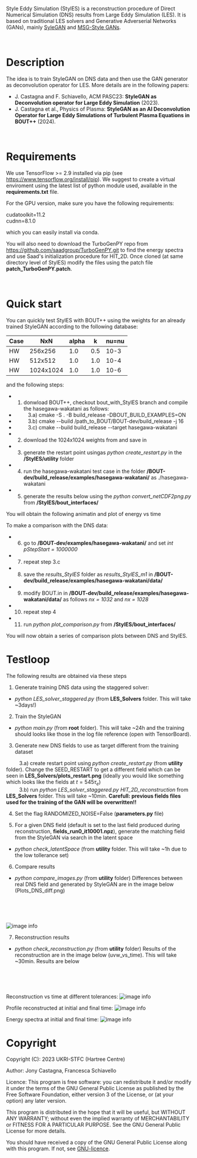 Style Eddy Simulation (StylES) is a reconstruction procedure of Direct Numerical Simulation (DNS) results from Large Eddy Simulation (LES).
It is based on traditional LES solvers and Generative Adverserial Networks (GANs), mainly [SyleGAN](https://github.com/NVlabs/stylegan) and [MSG-Style GANs](https://github.com/akanimax/msg-stylegan-tf).

</br>

# Description
The idea is to train StyleGAN on DNS data and then use the GAN generator as deconvolution operator for LES. More details are in the following papers:
- J. Castagna and F. Schiavello, ACM PASC23: **StyleGAN as Deconvolution operator for Large Eddy Simulation** (2023).
- J. Castagna et al., Physics of Plasma: **StyleGAN as an AI Deconvolution Operator for Large Eddy Simulations of Turbulent Plasma Equations in BOUT++** (2024).

</br>

# Requirements
We use TensorFlow >= 2.9 installed via pip (see https://www.tensorflow.org/install/pip). We suggest to create a virtual enviroment using the latest list of python module used, available in the **requirements.txt** file.

For the GPU version, make sure you have the following requirements:

cudatoolkit=11.2\
cudnn=8.1.0

which you can easily install via conda.

You will also need to download the TurboGenPY repo from https://github.com/saadgroup/TurboGenPY.git to find the energy spectra and use  Saad's initialization procedure for HIT_2D. Once cloned (at same directory level of StylES) modify the files using the patch file **patch_TurboGenPY.patch**.

</br>

# Quick start
You can quickly test StylES with BOUT++ using the weights for an already trained StyleGAN according to the following database:

|    Case     |    NxN      |    alpha    |     k       |   nu=nu     |
| ----------- | ----------- | ----------- | ----------- | ----------- |
|    HW       | 256x256     |     1.0     |    0.5      |    10-3     |
|    HW       | 512x512     |     1.0     |    1.0      |    10-4     |
|    HW       |1024x1024    |     1.0     |    1.0      |    10-6     |


and the following steps:

- 1) donwload BOUT++, checkout bout_with_StylES branch and compile the hasegawa-wakatani as follows:
- &nbsp;&nbsp;&nbsp;&nbsp;&nbsp;&nbsp;&nbsp;&nbsp; 3.a) cmake -S . -B build_release -DBOUT_BUILD_EXAMPLES=ON
- &nbsp;&nbsp;&nbsp;&nbsp;&nbsp;&nbsp;&nbsp;&nbsp; 3.b) cmake --build /path_to_BOUT/BOUT-dev/build_release -j 16
- &nbsp;&nbsp;&nbsp;&nbsp;&nbsp;&nbsp;&nbsp;&nbsp; 3.c) cmake --build build_release --target hasegawa-wakatani
- 2) download the 1024x1024 weights from and save in
- 3) generate the restart point usingas *python create_restart.py* in the **/StylES/utility** folder
- 4) run the hasegawa-wakatani test case in the folder **/BOUT-dev/build_release/examples/hasegawa-wakatani/** as ./hasegawa-wakatani
- 5) generate the results below using the *python convert_netCDF2png.py* from **/StylES/bout_interfaces/**

You will obtain the following animatin and plot of energy vs time

To make a comparison with the DNS data:
- 6) go to **/BOUT-dev/examples/hasegawa-wakatani/** and set *int pStepStart = 1000000*
- 7) repeat step 3.c
- 8) save the *results_StylES* folder as *results_StylES_m1* in **/BOUT-dev/build_release/examples/hasegawa-wakatani/data/**
- 9) modify BOUT.in in **/BOUT-dev/build_release/examples/hasegawa-wakatani/data/** as follows *nx = 1032* and *nx = 1028*
- 10) repeat step 4
- 11) run *python plot_comparison.py* from **/StylES/bout_interfaces/**

You will now obtain a series of comparison plots between DNS and StylES.



# Testloop
The following results are obtained via these steps

1) Generate training DNS data using the staggered solver:
 - *python LES_solver_staggered.py* (from **LES_Solvers** folder. This will take ~3days!)

2) Train the StyleGAN
 - *python main.py* (from **root** folder). This will take ~24h and the training should looks like those in the log file reference (open with TensorBoard).

3) Generate new DNS fields to use as target different from the training dataset

  &nbsp;&nbsp;&nbsp;&nbsp;&nbsp;&nbsp;&nbsp;&nbsp; 3.a) create restart point using
  *python create_restart.py* (from **utility** folder). Change the SEED_RESTART to get a different field which can be seen in **LES_Solvers/plots_restart.png** (ideally you would like something which looks like the fields at $t=545 \tau_e$)\
  &nbsp;&nbsp;&nbsp;&nbsp;&nbsp;&nbsp;&nbsp;&nbsp; 3.b) run *python LES_solver_staggered.py HIT_2D_reconstruction* from **LES_Solvers** folder. This will take ~10min. **Carefull: previous fields files used for the training of the GAN will be overwritten!!**

4) Set the flag RANDOMIZED_NOISE=False (**parameters.py** file)

5) For a given DNS field (default is set to the last field produced during reconstruction, **fields_run0_it10001.npz**), generate the matching field from the StyleGAN via search in the latent space
 - *python check_latentSpace* (from **utility** folder. This will take ~1h due to the low tollerance set)

6) Compare results
 - *python compare_images.py* (from **utility** folder) 
Differences between real DNS field and generated by StyleGAN are in the image below (Plots_DNS_diff.png)
<br/>
<br/>
<br/>

![image info](./utilities/results_latentSpace/Plots_DNS_diff.png)

7) Reconstruction results
- *python check_reconstruction.py* (from **utility** folder) 
Results of the reconstruction are in the image below (uvw_vs_time). This will take ~30min. Results are below
<br/>
<br/>
<br/>

Reconstruction vs time at different tolerances:
![image info](./utilities/results_reconstruction/uvw_vs_time.png)

Profile reconstructed at initial and final time:
![image info](./utilities/results_reconstruction/uvw_vs_x.png)

Energy spectra at initial and final time:
![image info](./utilities/results_reconstruction/Energy_spectrum.png)

<!-- Animation with comparison to DNS:
![image info](./utilities/results_reconstruction/animation.gif) -->

# Copyright
Copyright (C): 2023 UKRI-STFC (Hartree Centre)

Author: Jony Castagna, Francesca Schiavello

Licence: This program is free software: you can redistribute it and/or modify
it under the terms of the GNU General Public License as published by
the Free Software Foundation, either version 3 of the License, or
(at your option) any later version.

This program is distributed in the hope that it will be useful,
but WITHOUT ANY WARRANTY; without even the implied warranty of
MERCHANTABILITY or FITNESS FOR A PARTICULAR PURPOSE.  See the
GNU General Public License for more details.

You should have received a copy of the GNU General Public License
along with this program.  If not, see [GNU-licence](https://www.gnu.org/licenses/).
